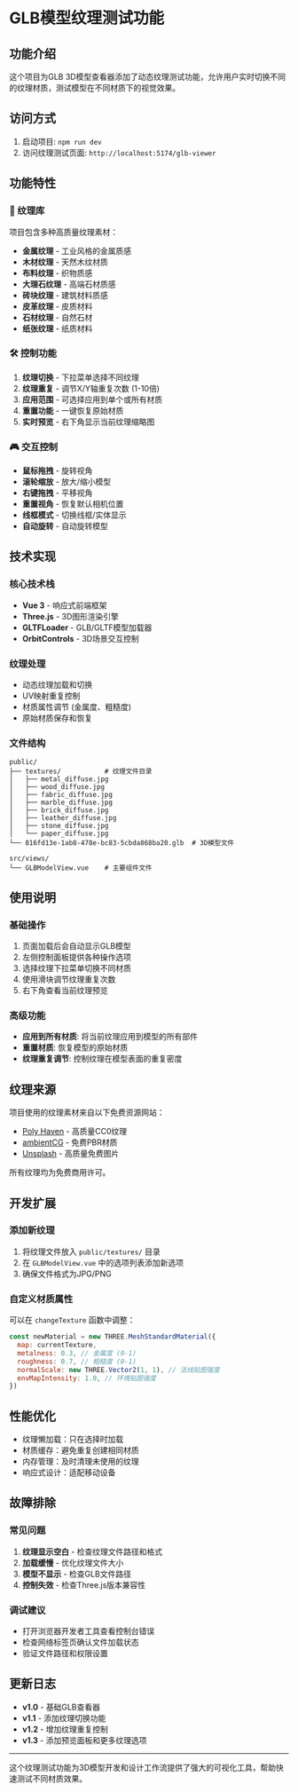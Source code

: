 # GLB模型纹理测试功能

## 功能介绍

这个项目为GLB 3D模型查看器添加了动态纹理测试功能，允许用户实时切换不同的纹理材质，测试模型在不同材质下的视觉效果。

## 访问方式

1. 启动项目: `npm run dev`
2. 访问纹理测试页面: `http://localhost:5174/glb-viewer`

## 功能特性

### 🎨 纹理库

项目包含多种高质量纹理素材：

- **金属纹理** - 工业风格的金属质感
- **木材纹理** - 天然木纹材质
- **布料纹理** - 织物质感
- **大理石纹理** - 高端石材质感
- **砖块纹理** - 建筑材料质感
- **皮革纹理** - 皮质材料
- **石材纹理** - 自然石材
- **纸张纹理** - 纸质材料

### 🛠️ 控制功能

1. **纹理切换** - 下拉菜单选择不同纹理
2. **纹理重复** - 调节X/Y轴重复次数 (1-10倍)
3. **应用范围** - 可选择应用到单个或所有材质
4. **重置功能** - 一键恢复原始材质
5. **实时预览** - 右下角显示当前纹理缩略图

### 🎮 交互控制

- **鼠标拖拽** - 旋转视角
- **滚轮缩放** - 放大/缩小模型
- **右键拖拽** - 平移视角
- **重置视角** - 恢复默认相机位置
- **线框模式** - 切换线框/实体显示
- **自动旋转** - 自动旋转模型

## 技术实现

### 核心技术栈

- **Vue 3** - 响应式前端框架
- **Three.js** - 3D图形渲染引擎
- **GLTFLoader** - GLB/GLTF模型加载器
- **OrbitControls** - 3D场景交互控制

### 纹理处理

- 动态纹理加载和切换
- UV映射重复控制
- 材质属性调节 (金属度、粗糙度)
- 原始材质保存和恢复

### 文件结构

```
public/
├── textures/           # 纹理文件目录
│   ├── metal_diffuse.jpg
│   ├── wood_diffuse.jpg
│   ├── fabric_diffuse.jpg
│   ├── marble_diffuse.jpg
│   ├── brick_diffuse.jpg
│   ├── leather_diffuse.jpg
│   ├── stone_diffuse.jpg
│   └── paper_diffuse.jpg
└── 816fd13e-1ab8-478e-bc83-5cbda868ba20.glb  # 3D模型文件

src/views/
└── GLBModelView.vue    # 主要组件文件
```

## 使用说明

### 基础操作

1. 页面加载后会自动显示GLB模型
2. 左侧控制面板提供各种操作选项
3. 选择纹理下拉菜单切换不同材质
4. 使用滑块调节纹理重复次数
5. 右下角查看当前纹理预览

### 高级功能

- **应用到所有材质**: 将当前纹理应用到模型的所有部件
- **重置材质**: 恢复模型的原始材质
- **纹理重复调节**: 控制纹理在模型表面的重复密度

## 纹理来源

项目使用的纹理素材来自以下免费资源网站：

- [Poly Haven](https://polyhaven.com/) - 高质量CC0纹理
- [ambientCG](https://ambientcg.com/) - 免费PBR材质
- [Unsplash](https://unsplash.com/) - 高质量免费图片

所有纹理均为免费商用许可。

## 开发扩展

### 添加新纹理

1. 将纹理文件放入 `public/textures/` 目录
2. 在 `GLBModelView.vue` 中的选项列表添加新选项
3. 确保文件格式为JPG/PNG

### 自定义材质属性

可以在 `changeTexture` 函数中调整：

```javascript
const newMaterial = new THREE.MeshStandardMaterial({
  map: currentTexture,
  metalness: 0.3, // 金属度 (0-1)
  roughness: 0.7, // 粗糙度 (0-1)
  normalScale: new THREE.Vector2(1, 1), // 法线贴图强度
  envMapIntensity: 1.0, // 环境贴图强度
})
```

## 性能优化

- 纹理懒加载：只在选择时加载
- 材质缓存：避免重复创建相同材质
- 内存管理：及时清理未使用的纹理
- 响应式设计：适配移动设备

## 故障排除

### 常见问题

1. **纹理显示空白** - 检查纹理文件路径和格式
2. **加载缓慢** - 优化纹理文件大小
3. **模型不显示** - 检查GLB文件路径
4. **控制失效** - 检查Three.js版本兼容性

### 调试建议

- 打开浏览器开发者工具查看控制台错误
- 检查网络标签页确认文件加载状态
- 验证文件路径和权限设置

## 更新日志

- **v1.0** - 基础GLB查看器
- **v1.1** - 添加纹理切换功能
- **v1.2** - 增加纹理重复控制
- **v1.3** - 添加预览面板和更多纹理选项

---

这个纹理测试功能为3D模型开发和设计工作流提供了强大的可视化工具，帮助快速测试不同材质效果。
